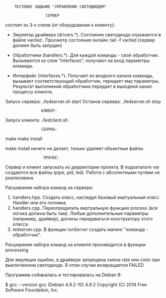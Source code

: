         ТЕСТОВОЕ ЗАДАНИЕ "УПРАВЛЕНИЕ СВЕТОДИОДОМ"
   
                      СЕРВЕР
   состоит из 3-х слоев (от оборудования к клиенту):

- Эмулятор драйвера (drivers.*). Состояние светодиода отражается
в файле var/led . Просмотр состояния онлайн: 
tail -f var/led (сервер должен быть запущен)

- Обработчики (handlers.*). Для каждой команды - свой обработчик.
Вызываются из слоя "interfaces", получают на вход параметры
команды.

- Интерфейс (interfaces.*). Получает из входного канала команды,
вызывает соответствующий обработчик, передает ему параметры.
Результат выполнения обработчика передает в выходной канал
процессу клиента.

Запуск сервера:
./ledserver.sh start
Останов сервера:
./ledserver.sh stop

                    КЛИЕНТ:

Запуск клиента:
./ledclient.sh

                    СБОРКА:

make
make install

make install ничего не делает, только удаляет объектные файлы

                     ПРОЧЕЕ:

Сервер и клиент запускать из дирректории проекта.
В подкаталоге var создаются все файлы (pipe, pid, led).
Работа с абсолютными путями не реализована.

Расширение набора команд на сервере:

1) handlers.hpp. Создать класс, наследуя базовый виртуальный класс Handler
или его потомка.
2) handlers.cpp. Переопределить виртуальную функцию process (вся логика должна быть там).
Любые дополнительные параметры (например, драйвер), должны передаваться
конструктору этого класса.
3) ledserver.cpp. В функции runServer создать мапинг "команда - обработчик".

Расширение набора команд на клиенте производится в функции processing

Для эмуляции ошибок, в драйвере запрещена смена rate или color при выключенном светодиоде.
В этом случае возвращается FAILED

Программа собиралась и тестировалась на Debian 8:

$ gcc --version
gcc (Debian 4.9.2-10) 4.9.2
Copyright (C) 2014 Free Software Foundation, Inc.
